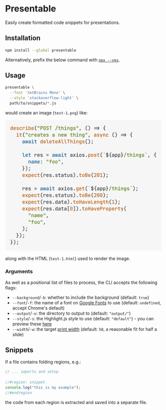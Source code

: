 # Presentable

Easily create formatted code snippets for presentations.

## Installation

```bash
npm install --global presentable
```

Alternatively, prefix the below command with [`npx --yes`][3].

## Usage

```bash
presentable \
  --font 'JetBrains Mono' \
  --style 'stackoverflow-light' \
  path/to/snippets/*.js
```

would create an image (`test-1.png`) like:

[![Image of a formatted code sample][1]][1]

along with the HTML (`test-1.html`) used to render the image.

### Arguments

As well as a positional list of files to process, the CLI accepts the following flags:

- `--background`/`-b`: whether to include the background (default: `true`)
- `--font`/`-f`: the name of a font on [Google Fonts][4] to use (default: `undefined`, accept Chrome's default)
- `--output`/`-o`: the directory to output to (default: `"output/"`)
- `--style`/`-s`: the Highlight.js style to use (default: `"default"`) - you can preview these [here][2]
- `--width`/`-w`: the target [print width][5] (default: `50`, a reasonable fit for half a slide)

## Snippets

If a file contains folding regions, e.g.:

```javascript
// ... imports and setup

//#region: snippet
console.log("this is my example");
//#endregion
```

the code from each region is extracted and saved into a separate file.

[1]: docs/test.png
[2]: https://highlightjs.org/demo
[3]: https://docs.npmjs.com/cli/v10/commands/npx
[4]: https://fonts.google.com/?categoryFilters=Appearance:%2FMonospace%2FMonospace
[5]: https://prettier.io/docs/en/options.html#print-width
